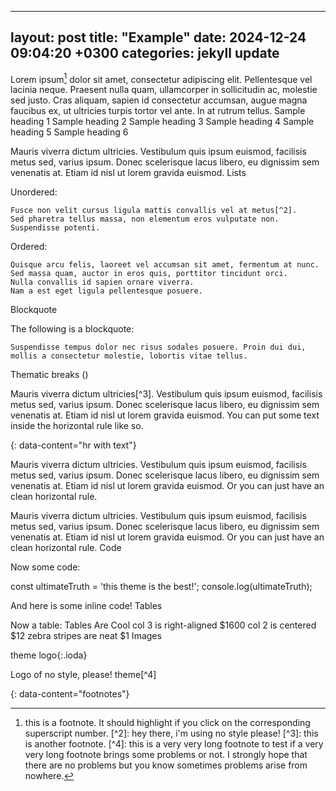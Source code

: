 
---
layout: post
title:  "Example"
date:   2024-12-24 09:04:20 +0300
categories: jekyll update
---

Lorem ipsum[^1] dolor sit amet, consectetur adipiscing elit. Pellentesque vel lacinia neque. Praesent nulla quam, ullamcorper in sollicitudin ac, molestie sed justo. Cras aliquam, sapien id consectetur accumsan, augue magna faucibus ex, ut ultricies turpis tortor vel ante. In at rutrum tellus.
Sample heading 1
Sample heading 2
Sample heading 3
Sample heading 4
Sample heading 5
Sample heading 6

Mauris viverra dictum ultricies. Vestibulum quis ipsum euismod, facilisis metus sed, varius ipsum. Donec scelerisque lacus libero, eu dignissim sem venenatis at. Etiam id nisl ut lorem gravida euismod.
Lists

Unordered:

    Fusce non velit cursus ligula mattis convallis vel at metus[^2].
    Sed pharetra tellus massa, non elementum eros vulputate non.
    Suspendisse potenti.

Ordered:

    Quisque arcu felis, laoreet vel accumsan sit amet, fermentum at nunc.
    Sed massa quam, auctor in eros quis, porttitor tincidunt orci.
    Nulla convallis id sapien ornare viverra.
    Nam a est eget ligula pellentesque posuere.

Blockquote

The following is a blockquote:

    Suspendisse tempus dolor nec risus sodales posuere. Proin dui dui, mollis a consectetur molestie, lobortis vitae tellus.

Thematic breaks ()

Mauris viverra dictum ultricies[^3]. Vestibulum quis ipsum euismod, facilisis metus sed, varius ipsum. Donec scelerisque lacus libero, eu dignissim sem venenatis at. Etiam id nisl ut lorem gravida euismod. You can put some text inside the horizontal rule like so.

{: data-content="hr with text"}

Mauris viverra dictum ultricies. Vestibulum quis ipsum euismod, facilisis metus sed, varius ipsum. Donec scelerisque lacus libero, eu dignissim sem venenatis at. Etiam id nisl ut lorem gravida euismod. Or you can just have an clean horizontal rule.

Mauris viverra dictum ultricies. Vestibulum quis ipsum euismod, facilisis metus sed, varius ipsum. Donec scelerisque lacus libero, eu dignissim sem venenatis at. Etiam id nisl ut lorem gravida euismod. Or you can just have an clean horizontal rule.
Code

Now some code:

const ultimateTruth = 'this theme is the best!';
console.log(ultimateTruth);

And here is some inline code!
Tables

Now a table:
Tables 	Are 	Cool
col 3 is 	right-aligned 	$1600
col 2 is 	centered 	$12
zebra stripes 	are neat 	$1
Images

theme logo{:.ioda}

Logo of no style, please! theme[^4]

{: data-content="footnotes"}

[^1]: this is a footnote. It should highlight if you click on the corresponding superscript number. [^2]: hey there, i'm using no style please! [^3]: this is another footnote. [^4]: this is a very very long footnote to test if a very very long footnote brings some problems or not. I strongly hope that there are no problems but you know sometimes problems arise from nowhere.